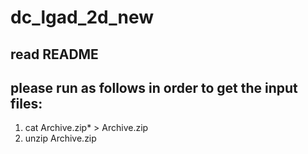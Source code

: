 # dc_lgad_2d_new

## read README

## please run as follows in order to get the input files:
1. cat Archive.zip* > Archive.zip
2. unzip Archive.zip
